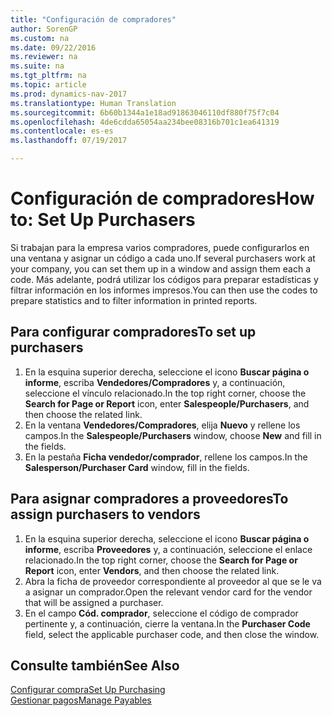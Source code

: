 ```yaml
---
title: "Configuración de compradores"
author: SorenGP
ms.custom: na
ms.date: 09/22/2016
ms.reviewer: na
ms.suite: na
ms.tgt_pltfrm: na
ms.topic: article
ms.prod: dynamics-nav-2017
ms.translationtype: Human Translation
ms.sourcegitcommit: 6b60b1344a1e18ad91863046110df880f75f7c04
ms.openlocfilehash: 4de6cdda65054aa234bee08316b701c1ea641319
ms.contentlocale: es-es
ms.lasthandoff: 07/19/2017

---
```


# <a name="how-to-set-up-purchasers"></a><span data-ttu-id="9d8dd-102">Configuración de compradores</span><span class="sxs-lookup"><span data-stu-id="9d8dd-102">How to: Set Up Purchasers</span></span>
<span data-ttu-id="9d8dd-103">Si trabajan para la empresa varios compradores, puede configurarlos en una ventana y asignar un código a cada uno.</span><span class="sxs-lookup"><span data-stu-id="9d8dd-103">If several purchasers work at your company, you can set them up in a window and assign them each a code.</span></span> <span data-ttu-id="9d8dd-104">Más adelante, podrá utilizar los códigos para preparar estadísticas y filtrar información en los informes impresos.</span><span class="sxs-lookup"><span data-stu-id="9d8dd-104">You can then use the codes to prepare statistics and to filter information in printed reports.</span></span>

## <a name="to-set-up-purchasers"></a><span data-ttu-id="9d8dd-105">Para configurar compradores</span><span class="sxs-lookup"><span data-stu-id="9d8dd-105">To set up purchasers</span></span>
1. <span data-ttu-id="9d8dd-106">En la esquina superior derecha, seleccione el icono **Buscar página o informe**, escriba **Vendedores/Compradores** y, a continuación, seleccione el vínculo relacionado.</span><span class="sxs-lookup"><span data-stu-id="9d8dd-106">In the top right corner, choose the **Search for Page or Report** icon, enter **Salespeople/Purchasers**, and then choose the related link.</span></span>
2. <span data-ttu-id="9d8dd-107">En la ventana **Vendedores/Compradores**, elija **Nuevo** y rellene los campos.</span><span class="sxs-lookup"><span data-stu-id="9d8dd-107">In the **Salespeople/Purchasers** window, choose **New** and fill in the fields.</span></span>
3. <span data-ttu-id="9d8dd-108">En la pestaña **Ficha vendedor/comprador**, rellene los campos.</span><span class="sxs-lookup"><span data-stu-id="9d8dd-108">In the **Salesperson/Purchaser Card** window, fill in the fields.</span></span>

## <a name="to-assign-purchasers-to-vendors"></a><span data-ttu-id="9d8dd-109">Para asignar compradores a proveedores</span><span class="sxs-lookup"><span data-stu-id="9d8dd-109">To assign purchasers to vendors</span></span>
1. <span data-ttu-id="9d8dd-110">En la esquina superior derecha, seleccione el icono **Buscar página o informe**, escriba **Proveedores** y, a continuación, seleccione el enlace relacionado.</span><span class="sxs-lookup"><span data-stu-id="9d8dd-110">In the top right corner, choose the **Search for Page or Report** icon, enter **Vendors**, and then choose the related link.</span></span>
2. <span data-ttu-id="9d8dd-111">Abra la ficha de proveedor correspondiente al proveedor al que se le va a asignar un comprador.</span><span class="sxs-lookup"><span data-stu-id="9d8dd-111">Open the relevant vendor card for the vendor that will be assigned a purchaser.</span></span>
3. <span data-ttu-id="9d8dd-112">En el campo **Cód. comprador**, seleccione el código de comprador pertinente y, a continuación, cierre la ventana.</span><span class="sxs-lookup"><span data-stu-id="9d8dd-112">In the **Purchaser Code** field, select the applicable purchaser code, and then close the window.</span></span>

## <a name="see-also"></a><span data-ttu-id="9d8dd-113">Consulte también</span><span class="sxs-lookup"><span data-stu-id="9d8dd-113">See Also</span></span>
[<span data-ttu-id="9d8dd-114">Configurar compra</span><span class="sxs-lookup"><span data-stu-id="9d8dd-114">Set Up Purchasing</span></span>](purchasing-setup-purchasing.md)  
[<span data-ttu-id="9d8dd-115">Gestionar pagos</span><span class="sxs-lookup"><span data-stu-id="9d8dd-115">Manage Payables</span></span>](payables-manage-payables.md)


